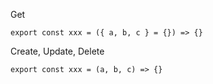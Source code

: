 Get
```
export const xxx = ({ a, b, c } = {}) => {}
```

Create, Update, Delete
```
export const xxx = (a, b, c) => {}
```